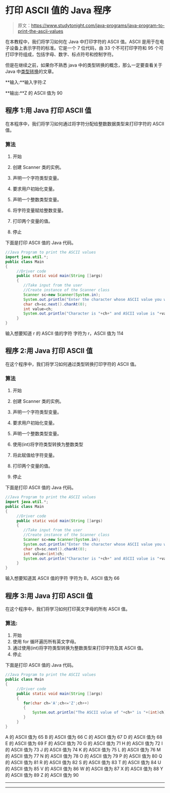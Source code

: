 # 打印 ASCII 值的 Java 程序

> 原文：<https://www.studytonight.com/java-programs/java-program-to-print-the-ascii-values>

在本教程中，我们将学习如何在 Java 中打印字符的 ASCII 值。ASCII 是用于在电子设备上表示字符的标准。它是一个 7 位代码，由 33 个不可打印字符和 95 个可打印字符组成，包括字母、数字、标点符号和控制字符。

但是在继续之前，如果你不熟悉 java 中的类型转换的概念，那么一定要查看关于 Java 中[类型转换](https://www.studytonight.com/java/type-casting-in-java.php)的文章。

**输入:**输入字符:Z

**输出:**Z 的 ASCII 值为 90

## 程序 1:用 Java 打印 ASCII 值

在本程序中，我们将学习如何通过将字符分配给整数数据类型来打印字符的 ASCII 值。

### 算法

1.  开始

2.  创建 Scanner 类的实例。

3.  声明一个字符类型变量。

4.  要求用户初始化变量。

5.  声明一个整数类型变量。

6.  将字符变量赋给整数变量。

7.  打印两个变量的值。

8.  停止

下面是打印 ASCII 值的 Java 代码。

```java
//Java Program to print the ASCII values 
import java.util.*;
public class Main
{
     //Driver code
     public static void main(String []args)
     {
        //Take input from the user
        //Create instance of the Scanner class 
        Scanner sc=new Scanner(System.in);
        System.out.println("Enter the character whose ASCII value you want to know ");
        char ch=sc.next().charAt(0);
        int value=ch;
        System.out.println("Character is "+ch+" and ASCII value is "+value);
     }
}
```

输入想要知道 r 的 ASCII 值的字符
字符为 r，ASCII 值为 114

## 程序 2:用 Java 打印 ASCII 值

在这个程序中，我们将学习如何通过类型转换打印字符的 ASCII 值。

### 算法

1.  开始

2.  创建 Scanner 类的实例。

3.  声明一个字符类型变量。

4.  要求用户初始化变量。

5.  声明一个整数类型变量。

6.  使用(int)将字符类型转换为整数类型

7.  将此赋值给字符变量。

8.  打印两个变量的值。

9.  停止

下面是打印 ASCII 值的 Java 代码。

```java
//Java Program to print the ASCII values 
import java.util.*;
public class Main
{
     //Driver code
     public static void main(String []args)
     {
        //Take input from the user
        //Create instance of the Scanner class 
        Scanner sc=new Scanner(System.in);
        System.out.println("Enter the character whose ASCII value you want to know ");
        char ch=sc.next().charAt(0);
        int value=(int)ch;
        System.out.println("Character is "+ch+" and ASCII value is "+value);
     }
}
```

输入想要知道其 ASCII 值的字符
字符为 B，ASCII 值为 66

## 程序 3:用 Java 打印 ASCII 值

在这个程序中，我们将学习如何打印英文字母的所有 ASCII 值。

### 算法:

1.  开始
2.  使用 for 循环遍历所有英文字母。
3.  通过使用(int)将字符类型转换为整数类型来打印字符及其 ASCII 值。
4.  停止

下面是打印 ASCII 值的 Java 代码。

```java
//Java Program to print the ASCII values 
public class Main
{
     //Driver code
     public static void main(String []args)
     {
        for(char ch='A';ch<='Z';ch++)
        {
            System.out.println("The ASCII value of "+ch+" is "+(int)ch);
        }
     }
}
```

A 的 ASCII 值为 65
B 的 ASCII 值为 66
C 的 ASCII 值为 67
D 的 ASCII 值为 68
E 的 ASCII 值为 69
F 的 ASCII 值为 70
G 的 ASCII 值为 71
H 的 ASCII 值为 72
I 的 ASCII 值为 73
J 的 ASCII 值为 74
K 的 ASCII 值为 75
L 的 ASCII 值为 76
M 的 ASCII 值为 77
N 的 ASCII 值为 78
O 的 ASCII 值为 79
P 的 ASCII 值为 80
Q 的 ASCII 值为 81
R 的 ASCII 值为 82
S 的 ASCII 值为 83
T 的 ASCII 值为 84 U 的 ASCII 值为 85
V 的 ASCII 值为 86
W 的 ASCII 值为 87
X 的 ASCII 值为 88
Y 的 ASCII 值为 89
Z 的 ASCII 值为 90

* * *

* * *